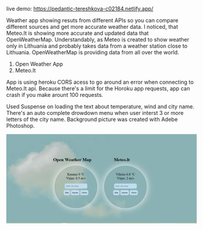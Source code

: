 live demo: https://pedantic-tereshkova-c02184.netlify.app/

Weather app showing resuts from different APIs so you can compare different sources and get more accurate weather data.
I noticed, that Meteo.lt is showing more accurate and updated data that OpenWeatherMap. Understandably, as Meteo is 
created to show weather only in Lithuania and probably takes data from a weather station close to Lithuania. OpenWeatherMap is providing data from all over the world.
1. Open Weather App
2. Meteo.lt


App is using heroku CORS acess to go around an error when connecting to Meteo.lt api. Because there's a limit for the Horoku app requests,
app can crash if you make arount 100 requests.

Used Suspense on loading the text about temperature, wind and city name. There's an auto complete drowdown menu when user interst
3 or more letters of the city name.
Background picture was created with Adebe Photoshop.

![](https://github.com/Metsuge/WeatherApp/blob/master/WeatherAppImage.JPG)

